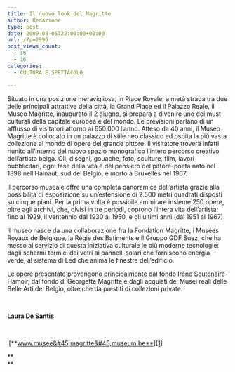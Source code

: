 ```yaml
---
title: Il nuovo look del Magritte
author: Redazione
type: post
date: 2009-08-05T22:00:00+00:00
url: /?p=2996
post_views_count:
  - 16
  - 16
categories:
  - CULTURA E SPETTACOLO

---
```

Situato in una posizione meravigliosa, in Place Royale, a met&agrave; strada tra due delle principali attrattive della citt&agrave;, la Grand Place ed il Palazzo Reale, il Museo Magritte, inaugurato il 2 giugno, si prepara a divenire uno dei must culturali della capitale europea e del mondo. Le previsioni parlano di un afflusso di visitatori attorno ai 650.000 l&#8217;anno. Atteso da 40 anni, il Museo Magritte &egrave; collocato in un palazzo di stile neo classico ed ospita la pi&ugrave; vasta collezione al mondo di opere del grande pittore. Il visitatore trover&agrave; infatti riunito all&#8217;interno del nuovo spazio monografico l&#8217;intero percorso creativo dell&#8217;artista belga. Oli, disegni, gouache, foto, sculture, film, lavori pubblicitari, ogni fase della vita e del pensiero del pittore&#45;poeta nato nel 1898 nell&#8217;Hainaut, sud del Belgio, e morto a Bruxelles nel 1967.

Il percorso museale offre una completa panoramica dell&#8217;artista grazie alla possibilit&agrave; di esposizione su un&#8217;estensione di 2.500 metri quadrati disposti su cinque piani. Per la prima volta &egrave; possibile ammirare insieme 250 opere, oltre agli archivi, che, divisi in tre periodi, coprono l&#8217;intera vita dell&#8217;artista: fino al 1929, il ventennio dal 1930 al 1950, e gli ultimi anni (dal 1951 al 1967).

Il museo nasce da una collaborazione fra la Fondation Magritte, i Mus&eacute;es Royaux de Belgique, la R&eacute;gie des Batiments e il Gruppo GDF Suez, che ha messo al servizio di questa iniziativa culturale le pi&ugrave; moderne tecnologie: dagli schermi termici dei vetri ai pannelli solari che forniscono energia verde, al sistema di Led che anima le finestre dell&#8217;edificio.

Le opere presentate provengono principalmente dal fondo Ir&egrave;ne Scutenaire&#45;Hamoir, dal fondo di Georgette Magritte e dagli acquisti dei Musei reali delle Belle Arti del Belgio, oltre che da prestiti di collezioni private.

&nbsp;

**Laura De Santis**

&nbsp;

**&nbsp;**[**www.musee&#45;magritte&#45;museum.be**][1]

**  
**

 [1]: https://www.musee&#45;magritte&#45;museum.be